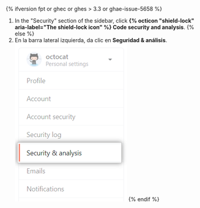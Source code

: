 {% ifversion fpt or ghec or ghes > 3.3 or ghae-issue-5658 %}
1. In the "Security" section of the sidebar, click **{% octicon "shield-lock" aria-label="The shield-lock icon" %} Code security and analysis**.
{% else %}
1. En la barra lateral izquierda, da clic en **Seguridad & análisis**. ![Configuración de análisis y seguridad](/assets/images/help/settings/settings-sidebar-security-analysis.png)
{% endif %}
